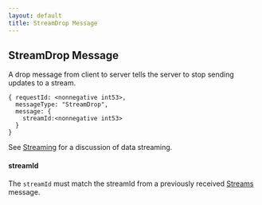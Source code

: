 ```yaml
---
layout: default
title: StreamDrop Message
---
```


StreamDrop Message
---
A drop message from client to server tells the server to stop sending updates to a stream.

    { requestId: <nonnegative int53>,
      messageType: "StreamDrop",  
      message: {
        streamId:<nonnegative int53>
      }
    }

See [Streaming](Streaming.html) for a discussion of data streaming.

#### streamId
The `streamId` must match the streamId from a previously received [Streams](Streams.html) message.

